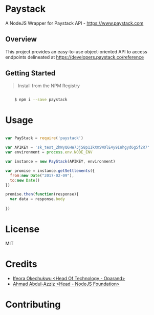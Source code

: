 # Paystack
A NodeJS Wrapper for Paystack API - https://www.paystack.com

## Overview
This project provides an easy-to-use object-oriented API to access endpoints delineated at https://developers.paystack.co/reference

## Getting Started

>Install from the NPM Registry

```bash

    $ npm i --save paystack

```

# Usage

```js

var PayStack = require('paystack')

var APIKEY = 'sk_test_2hWyQ6HW73jS8p1IkXmSWOlE4y9Inhgyd6g5f2R7'
var environment = process.env.NODE_ENV

var instance = new PayStack(APIKEY, environment)

var promise = instance.getSettlements({
  from:new Date("2017-02-09"), 
  to:new Date()
})

promise.then(function(response){
  var data = response.body
  
})

```

# License

MIT

# Credits

- [Ifeora Okechukwu <Head Of Technology - Oparand>](https://twitter.com/isocroft)
- [Ahmad Abdul-Azziz <Head - NodeJS Foundation>](https://instagram.com/dev_amaz)

# Contributing
